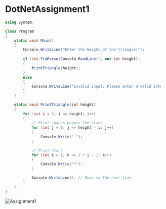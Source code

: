 # DotNetAssignment1
```C#
using System;

class Program
{
    static void Main()
    {
        Console.WriteLine("Enter the height of the triangle:");
    
        if (int.TryParse(Console.ReadLine(), out int height))
        {
            PrintTriangle(height);
        }
        else
        {
            Console.WriteLine("Invalid input. Please enter a valid integer.");
        }
    }

    static void PrintTriangle(int height)
    {
        for (int i = 1; i <= height; i++)
        {
            // Print spaces before the stars
            for (int j = 1; j <= height - i; j++)
            {
                Console.Write(" ");
            }

            // Print stars
            for (int k = 1; k <= 2 * i - 1; k++)
            {
                Console.Write("*");
            }

            Console.WriteLine(); // Move to the next line
        }
    }
}
```
![Assignment1](https://github.com/chaithanya08-kashyap/DotNetAssignment1/assets/155832480/282de889-0dbc-412d-892f-41b58b6991d2)

